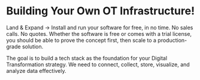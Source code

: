 # Building Your Own OT Infrastructure!

Land & Expand → Install and run your software for free, in no time.
No sales calls. No quotes. Whether the software is free or comes with a trial license, you should be able to prove the concept first, 
then scale to a production-grade solution.

The goal is to build a tech stack as the foundation for your Digital Transformation strategy.
We need to connect, collect, store, visualize, and analyze data effectively.

